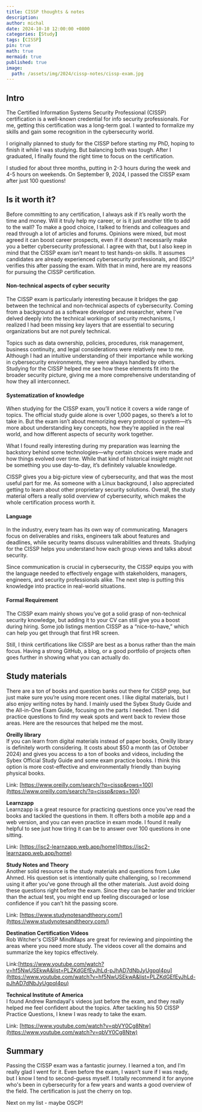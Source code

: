 ```yaml
---
title: CISSP thoughts & notes
description: 
author: michal
date: 2024-10-10 12:00:00 +0800
categories: [Study]
tags: [CISSP]
pin: true
math: true
mermaid: true
published: true
image:
  path: /assets/img/2024/cissp-notes/cissp-exam.jpg
---
```


## Intro

The Certified Information Systems Security Professional (CISSP) certification is a well-known credential for info 
security professionals. For me, getting this certification was a long-term goal. 
I wanted to formalize my skills and gain some recognition in the cybersecurity world.

I originally planned to study for the CISSP before starting my PhD, hoping to finish it while 
I was studying. But balancing both was tough. After I graduated, I finally found the right time 
to focus on the certification.

I studied for about three months, putting in 2-3 hours during the week and 4-5 hours on weekends. 
On September 9, 2024, I passed the CISSP exam after just 100 questions!

## Is it worth it?

Before committing to any certification, I always ask if it’s really worth the time and money. 
Will it truly help my career, or is it just another title to add to the wall? To make a good choice, 
I talked to friends and colleagues and read through a lot of articles and forums. Opinions were mixed, 
but most agreed it can boost career prospects, even if it doesn’t necessarily make you a better cybersecurity 
professional. I agree with that, but I also keep in mind that the CISSP exam 
isn’t meant to test hands-on skills. It assumes candidates are already experienced cybersecurity professionals, 
and (ISC)² verifies this after passing the exam. 
With that in mind, here are my reasons for pursuing the CISSP certification.

#### Non-technical aspects of cyber security

The CISSP exam is particularly interesting because it bridges the gap between 
the technical and non-technical aspects of cybersecurity. Coming from a background as 
a software developer and researcher, where I’ve delved deeply into the technical workings 
of security mechanisms, I realized I had been missing key layers that are essential to 
securing organizations but are not purely technical.

Topics such as data ownership, policies, procedures, risk management, business continuity, 
and legal considerations were relatively new to me. Although I had an intuitive understanding 
of their importance while working in cybersecurity environments, they were always handled by others. 
Studying for the CISSP helped me see how these elements fit into the broader security picture, 
giving me a more comprehensive understanding of how they all interconnect.


#### Systematization of knowledge

When studying for the CISSP exam, you’ll notice it covers a wide range of topics. 
The official study guide alone is over 1,000 pages, so there’s a lot to take in. 
But the exam isn’t about memorizing every protocol or system—it’s more about understanding key concepts, 
how they’re applied in the real world, and how different aspects of security work together.

What I found really interesting during my preparation was learning the backstory behind some 
technologies—why certain choices were made and how things evolved over time. While that kind of 
historical insight might not be something you use day-to-day, it’s definitely valuable knowledge.

CISSP gives you a big-picture view of cybersecurity, and that was the most useful part for me. 
As someone with a Linux background, I also appreciated getting to learn about other proprietary 
security solutions. Overall, the study material offers a really solid overview of cybersecurity, 
which makes the whole certification process worth it.

#### Language

In the industry, every team has its own way of communicating. Managers focus on deliverables and risks, engineers 
talk about features and deadlines, while security teams discuss vulnerabilities and threats. 
Studying for the CISSP helps you understand how each group views and talks about security.

Since communication is crucial in cybersecurity, the CISSP equips you with the language needed to 
effectively engage with stakeholders, managers, engineers, and security professionals alike. 
The next step is putting this knowledge into practice in real-world situations.

#### Formal Requirement
The CISSP exam mainly shows you’ve got a solid grasp of non-technical security knowledge, but adding it to your CV 
can still give you a boost during hiring. Some job listings mention CISSP as a “nice-to-have,” which can help you
get through that first HR screen.

Still, I think certifications like CISSP are best as a bonus rather than the main focus. 
Having a strong GitHub, a blog, or a good portfolio of projects often goes further in showing what 
you can actually do.

## Study materials

There are a ton of books and question banks out there for CISSP prep, but just make sure you’re using more recent ones. 
I like digital materials, but I also enjoy writing notes by hand. I mainly used the Sybex Study Guide 
and the All-in-One Exam Guide, focusing on the parts I needed. Then I did practice questions to find 
my weak spots and went back to review those areas. Here are the resources that helped me the most.


**Oreilly library**\
If you can learn from digital materials instead of paper books, Oreilly library is definitely worth considering. 
It costs about $50 a month (as of October 2024) and gives you access to a ton of books and videos, 
including the Sybex Official Study Guide and some exam practice books. I think this option is more 
cost-effective and environmentally friendly than buying physical books.

Link: [https://www.oreilly.com/search/?q=cissp&rows=100](https://www.oreilly.com/search/?q=cissp&rows=100)

**Learnzapp** \
Learnzapp is a great resource for practicing questions once you’ve read the books and tackled the questions in them. 
It offers both a mobile app and a web version, and you can even practice in exam mode. 
I found it really helpful to see just how tiring it can be to answer over 100 questions in one sitting.

Link: [https://isc2-learnzapp.web.app/home](https://isc2-learnzapp.web.app/home)

**Study Notes and Theory** \
Another solid resource is the study materials and questions from Luke Ahmed. His question set is intentionally quite 
challenging, so I recommend using it after you’ve gone through all the other materials. 
Just avoid doing these questions right before the exam. Since they can be harder and trickier 
than the actual test, you might end up feeling discouraged or lose confidence if you can’t hit 
the passing score.

Link: [https://www.studynotesandtheory.com/](https://www.studynotesandtheory.com/)

**Destination Certification Videos** \
Rob Witcher's CISSP MindMaps are great for reviewing and pinpointing the areas where you need more study. 
The videos cover all the domains and summarize the key topics effectively.

Link:[https://www.youtube.com/watch?v=hf5NwUSEkwA&list=PLZKdGEfEyJhLd-pJhAD7dNbJyUgpqI4pu](https://www.youtube.com/watch?v=hf5NwUSEkwA&list=PLZKdGEfEyJhLd-pJhAD7dNbJyUgpqI4pu)

**Technical Institute of America** \
I found Andrew Ramdayal's videos just before the exam, and they really helped me feel confident about the topics. 
After tackling his 50 CISSP Practice Questions, I knew I was ready to take the exam.

Link: [https://www.youtube.com/watch?v=qbVY0Cg8Ntw](https://www.youtube.com/watch?v=qbVY0Cg8Ntw)

## Summary

Passing the CISSP exam was a fantastic journey. I learned a ton, and I’m really glad I went for it. 
Even before the exam, I wasn’t sure if I was ready, but I know I tend to second-guess myself. 
I totally recommend it for anyone who's been in cybersecurity for a few years and wants a good 
overview of the field. The certification is just the cherry on top.

Next on my list - maybe OSCP!
